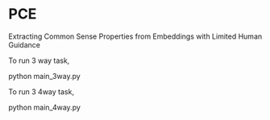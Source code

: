 # PCE
Extracting Common Sense Properties from Embeddings with Limited Human Guidance 


To run 3 way task,

python main_3way.py


To run 3 4way task,

python main_4way.py
